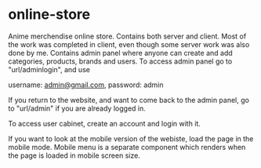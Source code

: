 # online-store


Anime merchendise online store. Contains both server and client. Most of the work was completed in client, even though some server work was also done by me.
Contains admin panel where anyone can create and add categories, products, brands and users. To access admin panel go to "url/adminlogin", and use

username: admin@gmail.com, password: admin

If you return to the website, and want to come back to the admin panel, go to "url/admin" if you are already logged in. 

To access user cabinet, create an account and login with it.

If you want to look at the mobile version of the webiste, load the page in the mobile mode. Mobile menu is a separate component which renders when the page
is loaded in mobile screen size. 

